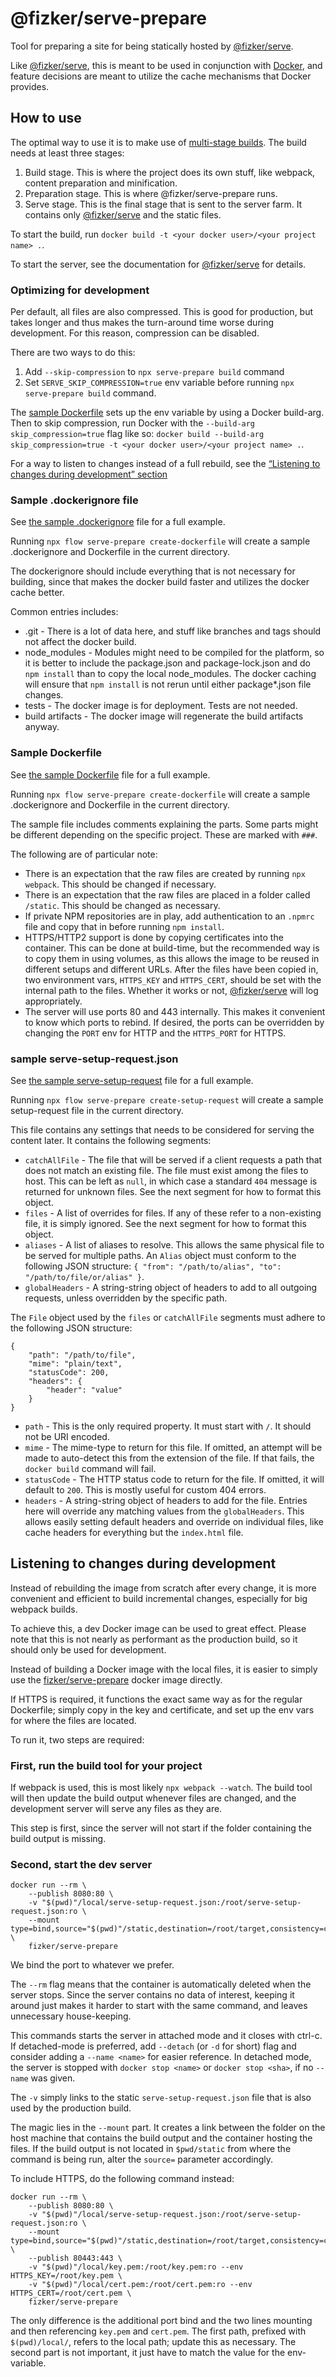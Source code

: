 # @fizker/serve-prepare

Tool for preparing a site for being statically hosted by [@fizker/serve][1].

Like [@fizker/serve][1], this is meant to be used in conjunction with [Docker](https://www.docker.com), and feature decisions are meant to utilize the cache mechanisms that Docker provides.


## How to use

The optimal way to use it is to make use of [multi-stage builds](https://docs.docker.com/develop/develop-images/multistage-build/). The build needs at least three stages:

1. Build stage. This is where the project does its own stuff, like webpack, content preparation and minification.
2. Preparation stage. This is where @fizker/serve-prepare runs.
3. Serve stage. This is the final stage that is sent to the server farm. It contains only [@fizker/serve][1] and the static files.

To start the build, run `docker build -t <your docker user>/<your project name> .`.

To start the server, see the documentation for [@fizker/serve][1] for details.


### Optimizing for development

Per default, all files are also compressed. This is good for production, but takes longer and thus makes the turn-around time worse during development. For this reason, compression can be disabled.

There are two ways to do this:

1. Add `--skip-compression` to `npx serve-prepare build` command
2. Set `SERVE_SKIP_COMPRESSION=true` env variable before running `npx serve-prepare build` command.

The [sample Dockerfile](#sample-dockerfile) sets up the env variable by using a Docker build-arg. Then to skip compression, run Docker with the `--build-arg skip_compression=true` flag like so: `docker build --build-arg skip_compression=true -t <your docker user>/<your project name> .`.

For a way to listen to changes instead of a full rebuild, see the [“Listening to changes during development” section](#listening-to-changes-during-development)


### Sample .dockerignore file

See [the sample .dockerignore](./sample-dockerignore) file for a full example.

Running `npx flow serve-prepare create-dockerfile` will create a sample .dockerignore and Dockerfile in the current directory.

The dockerignore should include everything that is not necessary for building, since that makes the docker build faster and utilizes the docker cache better.

Common entries includes:

- .git - There is a lot of data here, and stuff like branches and tags should not affect the docker build.
- node_modules - Modules might need to be compiled for the platform, so it is better to include the package.json and package-lock.json and do `npm install` than to copy the local node_modules. The docker caching will ensure that `npm install` is not rerun until either package*.json file changes.
- tests - The docker image is for deployment. Tests are not needed.
- build artifacts - The docker image will regenerate the build artifacts anyway.


### Sample Dockerfile

See [the sample Dockerfile](./sample-Dockerfile) file for a full example.

Running `npx flow serve-prepare create-dockerfile` will create a sample .dockerignore and Dockerfile in the current directory.

The sample file includes comments explaining the parts. Some parts might be different depending on the specific project. These are marked with `###`.

The following are of particular note:

- There is an expectation that the raw files are created by running `npx webpack`. This should be changed if necessary.
- There is an expectation that the raw files are placed in a folder called `/static`. This should be changed as necessary.
- If private NPM repositories are in play, add authentication to an `.npmrc` file and copy that in before running `npm install`.
- HTTPS/HTTP2 support is done by copying certificates into the container. This can be done at build-time, but the recommended way is to copy them in using volumes, as this allows the image to be reused in different setups and different URLs. After the files have been copied in, two environment vars, `HTTPS_KEY` and `HTTPS_CERT`, should be set with the internal path to the files. Whether it works or not, [@fizker/serve][1] will log appropriately.
- The server will use ports 80 and 443 internally. This makes it convenient to know which ports to rebind. If desired, the ports can be overridden by changing the `PORT` env for HTTP and the `HTTPS_PORT` for HTTPS.


### sample serve-setup-request.json

See [the sample serve-setup-request](./sample-serve-setup-request.json) file for a full example.

Running `npx flow serve-prepare create-setup-request` will create a sample setup-request file in the current directory.

This file contains any settings that needs to be considered for serving the content later. It contains the following segments:

- `catchAllFile` - The file that will be served if a client requests a path that does not match an existing file. The file must exist among the files to host. This can be left as `null`, in which case a standard `404` message is returned for unknown files. See the next segment for how to format this object.
- `files` - A list of overrides for files. If any of these refer to a non-existing file, it is simply ignored. See the next segment for how to format this object.
- `aliases` - A list of aliases to resolve. This allows the same physical file to be served for multiple paths. An `Alias` object must conform to the following JSON structure:
  `{ "from": "/path/to/alias", "to": "/path/to/file/or/alias" }`.
- `globalHeaders` - A string-string object of headers to add to all outgoing requests, unless overridden by the specific path.

The `File` object used by the `files` or `catchAllFile` segments must adhere to the following JSON structure:

```
{
	"path": "/path/to/file",
	"mime": "plain/text",
	"statusCode": 200,
	"headers": {
		"header": "value"
	}
}
```

- `path` - This is the only required property. It must start with `/`. It should not be URI encoded.
- `mime` - The mime-type to return for this file. If omitted, an attempt will be made to auto-detect this from the extension of the file. If that fails, the `docker build` command will fail.
- `statusCode` - The HTTP status code to return for the file. If omitted, it will default to `200`. This is mostly useful for custom 404 errors.
- `headers` - A string-string object of headers to add for the file. Entries here will override any matching values from the `globalHeaders`. This allows easily setting default headers and override on individual files, like cache headers for everything but the `index.html` file.

## Listening to changes during development

Instead of rebuilding the image from scratch after every change, it is more convenient and efficient to build incremental changes, especially for big webpack builds.

To achieve this, a dev Docker image can be used to great effect. Please note that this is not nearly as performant as the production build, so it should only be used for development.

Instead of building a Docker image with the local files, it is easier to simply use the [fizker/serve-prepare][1] docker image directly.

If HTTPS is required, it functions the exact same way as for the regular Dockerfile; simply copy in the key and certificate, and set up the env vars for where the files are located.

To run it, two steps are required:


### First, run the build tool for your project

If webpack is used, this is most likely `npx webpack --watch`. The build tool will then update the build output whenever files are changed, and the development server will serve any files as they are.

This step is first, since the server will not start if the folder containing the build output is missing.


### Second, start the dev server

```
docker run --rm \
	--publish 8080:80 \
	-v "$(pwd)"/local/serve-setup-request.json:/root/serve-setup-request.json:ro \
	--mount type=bind,source="$(pwd)"/static,destination=/root/target,consistency=cached \
	fizker/serve-prepare
```

We bind the port to whatever we prefer.

The `--rm` flag means that the container is automatically deleted when the server stops. Since the server contains no data of interest, keeping it around just makes it harder to start with the same command, and leaves unnecessary house-keeping.

This commands starts the server in attached mode and it closes with ctrl-c. If detached-mode is preferred, add `--detach` (or `-d` for short) flag and consider adding a `--name <name>` for easier reference. In detached mode, the server is stopped with `docker stop <name>` or `docker stop <sha>`, if no `--name` was given.

The `-v` simply links to the static `serve-setup-request.json` file that is also used by the production build.

The magic lies in the `--mount` part. It creates a link between the folder on the host machine that contains the build output and the container hosting the files. If the build output is not located in `$pwd/static` from where the command is being run, alter the `source=` parameter accordingly.

To include HTTPS, do the following command instead:

```
docker run --rm \
	--publish 8080:80 \
	-v "$(pwd)"/local/serve-setup-request.json:/root/serve-setup-request.json:ro \
	--mount type=bind,source="$(pwd)"/static,destination=/root/target,consistency=cached \
	--publish 80443:443 \
	-v "$(pwd)"/local/key.pem:/root/key.pem:ro --env HTTPS_KEY=/root/key.pem \
	-v "$(pwd)"/local/cert.pem:/root/cert.pem:ro --env HTTPS_CERT=/root/cert.pem \
	fizker/serve-prepare
```

The only difference is the additional port bind and the two lines mounting and then referencing `key.pem` and `cert.pem`. The first path, prefixed with `$(pwd)/local/`, refers to the local path; update this as necessary. The second part is not important, it just have to match the value for the env-variable.


[1]: https://github.com/fizker/serve
